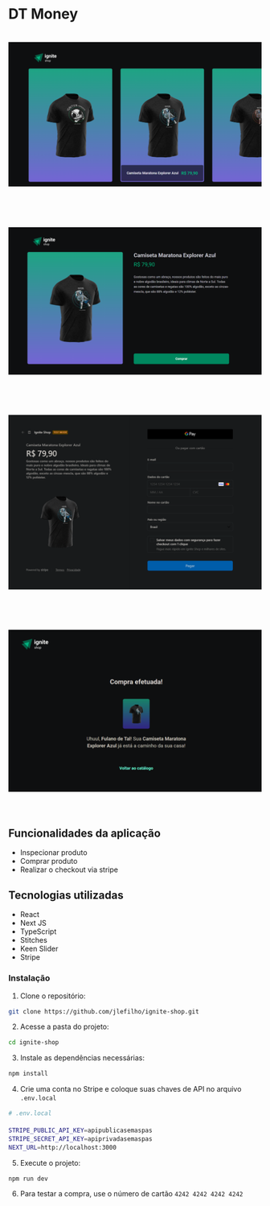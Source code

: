 # DT Money

# <img src="./example-1.png" /> <br/> <br/>
# <img src="./example-2.png" /> <br/> <br/>
# <img src="./example-3.png" /> <br/> <br/>
# <img src="./example-4.png" /> <br/> <br/>

## Funcionalidades da aplicação
- Inspecionar produto
- Comprar produto
- Realizar o checkout via stripe

## Tecnologias utilizadas
- React
- Next JS
- TypeScript
- Stitches
- Keen Slider
- Stripe

### Instalação
1. Clone o repositório:

```bash
git clone https://github.com/jlefilho/ignite-shop.git
```

2. Acesse a pasta do projeto:

```bash
cd ignite-shop
```

3. Instale as dependências necessárias:

```bash
npm install
```

4. Crie uma conta no Stripe e coloque suas chaves de API no 
arquivo `.env.local`

```bash
# .env.local

STRIPE_PUBLIC_API_KEY=apipublicasemaspas
STRIPE_SECRET_API_KEY=apiprivadasemaspas
NEXT_URL=http://localhost:3000
```

5. Execute o projeto:

```bash
npm run dev
```

6. Para testar a compra, use o número de cartão `4242 4242 4242 4242`

